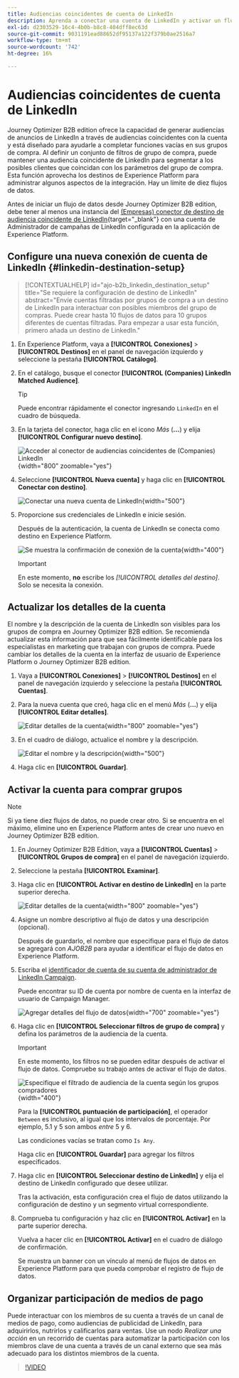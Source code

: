 ```yaml
---
title: Audiencias coincidentes de cuenta de LinkedIn
description: Aprenda a conectar una cuenta de LinkedIn y activar un flujo de datos para comprar grupos.
exl-id: d2303529-16c4-4b0b-b8c8-404dff8ec63d
source-git-commit: 9031191ead88652df95137a122f379b0ae2516a7
workflow-type: tm+mt
source-wordcount: '742'
ht-degree: 16%

---
```


# Audiencias coincidentes de cuenta de LinkedIn

Journey Optimizer B2B edition ofrece la capacidad de generar audiencias de anuncios de LinkedIn a través de audiencias coincidentes con la cuenta y está diseñado para ayudarle a completar funciones vacías en sus grupos de compra. Al definir un conjunto de filtros de grupo de compra, puede mantener una audiencia coincidente de LinkedIn para segmentar a los posibles clientes que coincidan con los parámetros del grupo de compra. Esta función aprovecha los destinos de Experience Platform para administrar algunos aspectos de la integración. Hay un límite de diez flujos de datos.

Antes de iniciar un flujo de datos desde Journey Optimizer B2B edition, debe tener al menos una instancia del [(Empresas) conector de destino de audiencia coincidente de LinkedIn](https://experienceleague.adobe.com/en/docs/experience-platform/destinations/catalog/social/linkedin#connect){target="_blank"} con una cuenta de Administrador de campañas de LinkedIn configurada en la aplicación de Experience Platform.

## Configure una nueva conexión de cuenta de LinkedIn {#linkedin-destination-setup}

>[!CONTEXTUALHELP]
>id="ajo-b2b_linkedin_destination_setup"
>title="Se requiere la configuración de destino de LinkedIn"
>abstract="Envíe cuentas filtradas por grupos de compra a un destino de LinkedIn para interactuar con posibles miembros del grupo de compras. Puede crear hasta 10 flujos de datos para 10 grupos diferentes de cuentas filtradas. Para empezar a usar esta función, primero añada un destino de LinkedIn."

1. En Experience Platform, vaya a **[!UICONTROL Conexiones]** > **[!UICONTROL Destinos]** en el panel de navegación izquierdo y seleccione la pestaña **[!UICONTROL Catálogo]**.

1. En el catálogo, busque el conector **[!UICONTROL (Companies) LinkedIn Matched Audience]**.

   >[!TIP]
   >
   >Puede encontrar rápidamente el conector ingresando `LinkedIn` en el cuadro de búsqueda.

1. En la tarjeta del conector, haga clic en el icono _Más_ (**...**) y elija **[!UICONTROL Configurar nuevo destino]**.

   ![Acceder al conector de audiencias coincidentes de (Companies) LinkedIn](./assets/aep-destinations-catalog-linkedin.png){width="800" zoomable="yes"}

1. Seleccione **[!UICONTROL Nueva cuenta]** y haga clic en **[!UICONTROL Conectar con destino]**.

   ![Conectar una nueva cuenta de LinkedIn](./assets/aep-destinations-catalog-linkedin-new-account.png){width="500"}

1. Proporcione sus credenciales de LinkedIn e inicie sesión.

   Después de la autenticación, la cuenta de LinkedIn se conecta como destino en Experience Platform.

   ![Se muestra la confirmación de conexión de la cuenta](./assets/aep-destinations-catalog-linkedin-connected.png){width="400"}

   >[!IMPORTANT]
   >
   >En este momento, **no** escribe los _[!UICONTROL detalles del destino]_. Solo se necesita la conexión.

## Actualizar los detalles de la cuenta

El nombre y la descripción de la cuenta de LinkedIn son visibles para los grupos de compra en Journey Optimizer B2B edition. Se recomienda actualizar esta información para que sea fácilmente identificable para los especialistas en marketing que trabajan con grupos de compra. Puede cambiar los detalles de la cuenta en la interfaz de usuario de Experience Platform o Journey Optimizer B2B edition.

1. Vaya a **[!UICONTROL Conexiones]** > **[!UICONTROL Destinos]** en el panel de navegación izquierdo y seleccione la pestaña **[!UICONTROL Cuentas]**.

1. Para la nueva cuenta que creó, haga clic en el menú _Más_ (**...**) y elija **[!UICONTROL Editar detalles]**.

   ![Editar detalles de la cuenta](./assets/aep-destinations-accounts-edit-details.png){width="800" zoomable="yes"}

1. En el cuadro de diálogo, actualice el nombre y la descripción.

   ![Editar el nombre y la descripción](./assets/destinations-linkedin-account-edit-details-dialog.png){width="500"}

1. Haga clic en **[!UICONTROL Guardar]**.

## Activar la cuenta para comprar grupos

>[!NOTE]
>
>Si ya tiene diez flujos de datos, no puede crear otro. Si se encuentra en el máximo, elimine uno en Experience Platform antes de crear uno nuevo en Journey Optimizer B2B edition.

1. En Journey Optimizer B2B Edition, vaya a **[!UICONTROL Cuentas]** > **[!UICONTROL Grupos de compra]** en el panel de navegación izquierdo.

1. Seleccione la pestaña **[!UICONTROL Examinar]**. 

1. Haga clic en **[!UICONTROL Activar en destino de LinkedIn]** en la parte superior derecha.

   ![Editar detalles de la cuenta](./assets/activate-linkedin-destination.png){width="800" zoomable="yes"}

1. Asigne un nombre descriptivo al flujo de datos y una descripción (opcional).

   Después de guardarlo, el nombre que especifique para el flujo de datos se agregará con _AJOB2B_ para ayudar a identificar el flujo de datos en Experience Platform.

1. Escriba el [identificador de cuenta de su cuenta de administrador de LinkedIn Campaign](https://www.linkedin.com/help/lms/answer/a424270).

   Puede encontrar su ID de cuenta por nombre de cuenta en la interfaz de usuario de Campaign Manager.

   ![Agregar detalles del flujo de datos](./assets/destinations-linkedin-activate-details.png){width="700" zoomable="yes"}

1. Haga clic en **[!UICONTROL Seleccionar filtros de grupo de compra]** y defina los parámetros de la audiencia de la cuenta.

   >[!IMPORTANT]
   >
   >En este momento, los filtros no se pueden editar después de activar el flujo de datos. Compruebe su trabajo antes de activar el flujo de datos.

   ![Especifique el filtrado de audiencia de la cuenta según los grupos compradores](./assets/destinations-linkedin-activate-buying-group-filters.png){width="400"}

   Para la **[!UICONTROL puntuación de participación]**, el operador `Between` es inclusivo, al igual que los intervalos de porcentaje. Por ejemplo, 5.1 y 5 son ambos _entre_ 5 y 6.

   Las condiciones vacías se tratan como `Is Any`.

   Haga clic en **[!UICONTROL Guardar]** para agregar los filtros especificados.

1. Haga clic en **[!UICONTROL Seleccionar destino de LinkedIn]** y elija el destino de LinkedIn configurado que desee utilizar.

   Tras la activación, esta configuración crea el flujo de datos utilizando la configuración de destino y un segmento virtual correspondiente.

1. Comprueba tu configuración y haz clic en **[!UICONTROL Activar]** en la parte superior derecha.

   Vuelva a hacer clic en **[!UICONTROL Activar]** en el cuadro de diálogo de confirmación.

   Se muestra un banner con un vínculo al menú de flujos de datos en Experience Platform para que pueda comprobar el registro de flujo de datos.

## Organizar participación de medios de pago

Puede interactuar con los miembros de su cuenta a través de un canal de medios de pago, como audiencias de publicidad de LinkedIn, para adquirirlos, nutrirlos y calificarlos para ventas. Use un nodo _Realizar una acción_ en un recorrido de cuentas para automatizar la participación con los miembros clave de una cuenta a través de un canal externo que sea más adecuado para los distintos miembros de la cuenta.

>[!VIDEO](https://video.tv.adobe.com/v/3448649/?learn=on)
